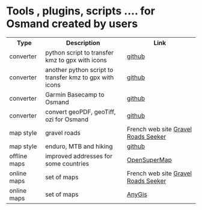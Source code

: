 #  Tools , plugins, scripts .... for Osmand created by users

<table>
  <tr>
    <th>Type</th>
    <th>Description</th>
    <th>Link</th>    
  </tr>
  <tr>
    <td>converter</td>
    <td>python script to transfer kmz to gpx with icons</td>    
    <td><a href="https://github.com/mariush444/gmapIcons2osmand"> github </a></td>
  </tr>
  <tr>
    <td>converter</td>
    <td>another python script to transfer kmz to gpx with icons</td>    
    <td><a href="https://github.com/tmusolf/KMLtoOSMAndGPX"> github </a> </td>
  </tr>
  <tr>
    <td>converter</td>
    <td>Garmin Basecamp to Osmand</td>    
    <td><a href="https://github.com/maurizioandreotti/GPX-Basecamp-2-OsmAnd"> github </a> </td>
  </tr>
  <tr>
    <td>converter</td>
    <td>convert geoPDF, geoTiff, ozi for Osmand </td>    
    <td><a href="https://github.com/mariush444/raster2osmand"> github </a> </td>
  </tr>
  <tr>
    <td>map style</td>
    <td>gravel roads </td>    
    <td>French web site <a href="https://sites.google.com/view/gravel-roads-seeker/cartes-hors-route/cartes-pour-applications-mobiles#h.vuowwyk2a6ei"> Gravel Roads Seeker </a>     </td>
  </tr>
    <tr>
    <td>map style</td>
    <td>enduro, MTB and hiking </td>    
    <td><a href="https://github.com/cmoffroad/osmand-outdoor-explorer-plugin"> github </a>  </td>
  </tr>
  <tr>
    <td>offline maps</td>
    <td>improved addresses for some countries </td>    
    <td><a href="https://opensupermaps.com"> OpenSuperMap </a> </td>
  </tr>
    <tr>
    <td>online maps</td>
    <td>set of maps </td>    
    <td>French web site <a href="https://sites.google.com/view/gravel-roads-seeker/cartes-hors-route/cartes-pour-applications-mobiles#h.lrtz21a2dinu"> Gravel Roads Seeker </a> </td>
  </tr>
    </tr>
    <tr>
    <td>online maps</td>
    <td>set of maps </td>    
    <td><a href="http://anygis.ru/Web/Html/Osmand_en"> AnyGis </a> </td>
  </tr>
</table>
